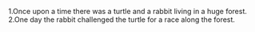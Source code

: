 1.Once upon a time there was a turtle and a rabbit living in a huge forest.
2.One day the rabbit challenged the turtle for a race along the forest.
